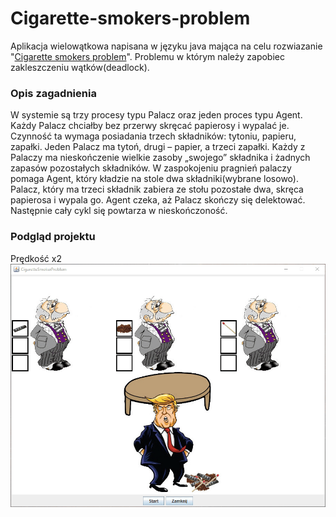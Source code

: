 # Cigarette-smokers-problem
Aplikacja wielowątkowa napisana w języku java mająca na celu rozwiazanie "[Cigarette smokers problem](https://en.wikipedia.org/wiki/Cigarette_smokers_problem)".
Problemu w którym należy zapobiec zakleszczeniu wątków(deadlock).

### Opis zagadnienia

W systemie są trzy procesy typu Palacz oraz jeden proces typu Agent. Każdy Palacz
chciałby bez przerwy skręcać papierosy i wypalać je. Czynność ta wymaga posiadania
trzech składników: tytoniu, papieru, zapałki. Jeden Palacz ma tytoń, drugi – papier, a trzeci
zapałki. Każdy z Palaczy ma nieskończenie wielkie zasoby „swojego” składnika i żadnych
zapasów pozostałych składników. W zaspokojeniu pragnień palaczy pomaga Agent, który
kładzie na stole dwa składniki(wybrane losowo). Palacz, który ma trzeci składnik zabiera ze
stołu pozostałe dwa, skręca papierosa i wypala go. Agent czeka, aż Palacz skończy się
delektować. Następnie cały cykl się powtarza w nieskończoność. 

 ### Podgląd projektu
 Prędkość x2
![](https://github.com/SiRazoR/Cigarette-smokers-problem/blob/master/smoker.gif?raw=true)
